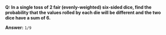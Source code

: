 __Q: In a single toss of 2 fair (evenly-weighted) six-sided dice, find the probability 
that the values rolled by each die will be different and the two dice have a sum of 6.__

__Answer:__ `1/9`
